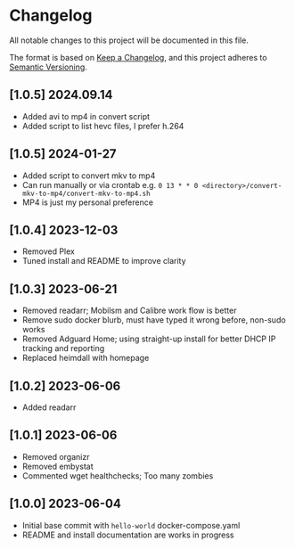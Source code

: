 # Changelog

All notable changes to this project will be documented in this file.

The format is based on [Keep a Changelog](https://keepachangelog.com/en/1.0.0/), and this project adheres to [Semantic Versioning](https://semver.org/spec/v2.0.0.html).

## [1.0.5] 2024.09.14
- Added avi to mp4 in convert script
- Added script to list hevc files, I prefer h.264

## [1.0.5] 2024-01-27
- Added script to convert mkv to mp4
- Can run manually or via crontab e.g. `0 13 * * 0 <directory>/convert-mkv-to-mp4/convert-mkv-to-mp4.sh`
- MP4 is just my personal preference

## [1.0.4] 2023-12-03
- Removed Plex
- Tuned install and README to improve clarity

## [1.0.3] 2023-06-21
- Removed readarr; Mobilsm and Calibre work flow is better
- Remove sudo docker blurb, must have typed it wrong before, non-sudo works
- Removed Adguard Home; using straight-up install for better DHCP IP tracking and reporting
- Replaced heimdall with homepage

## [1.0.2] 2023-06-06
- Added readarr

## [1.0.1] 2023-06-06
- Removed organizr
- Removed embystat
- Commented wget healthchecks; Too many zombies

## [1.0.0] 2023-06-04
- Initial base commit with `hello-world` docker-compose.yaml
- README and install documentation are works in progress

